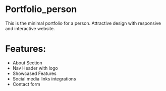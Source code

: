 # Portfolio_person
This is the minimal portfolio for a person.
Attractive design with responsive and interactive website. 

# Features:
* About Section
* Nav Header with logo
* Showcased Features
* Social media links integrations
* Contact form
